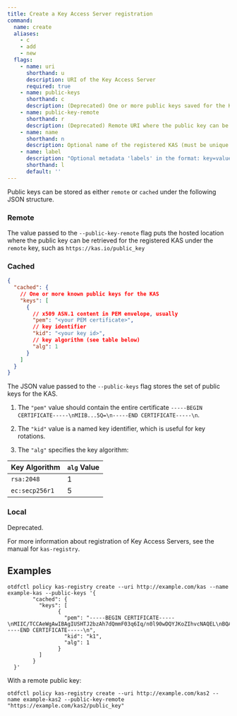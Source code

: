 ```yaml
---
title: Create a Key Access Server registration
command:
  name: create
  aliases:
    - c
    - add
    - new
  flags:
    - name: uri
      shorthand: u
      description: URI of the Key Access Server
      required: true
    - name: public-keys
      shorthand: c
      description: (Deprecated) One or more public keys saved for the KAS
    - name: public-key-remote
      shorthand: r
      description: (Deprecated) Remote URI where the public key can be retrieved for the KAS
    - name: name
      shorthand: n
      description: Optional name of the registered KAS (must be unique within policy)
    - name: label
      description: "Optional metadata 'labels' in the format: key=value"
      shorthand: l
      default: ''
---
```


Public keys can be stored as either `remote` or `cached` under the following JSON structure.

### Remote

The value passed to the `--public-key-remote` flag puts the hosted location where the public key
can be retrieved for the registered KAS under the `remote` key, such as `https://kas.io/public_key`

### Cached

```json
{
  "cached": {
    // One or more known public keys for the KAS
    "keys": [
      {
        // x509 ASN.1 content in PEM envelope, usually
        "pem": "<your PEM certificate>",
        // key identifier
        "kid": "<your key id>",
        // key algorithm (see table below)
        "alg": 1
      }
    ]
  }
}
```

The JSON value passed to the `--public-keys` flag stores the set of public keys for the KAS.

1. The `"pem"` value should contain the entire certificate `-----BEGIN CERTIFICATE-----\nMIIB...5Q=\n-----END CERTIFICATE-----\n`.

2. The `"kid"` value is a named key identifier, which is useful for key rotations.

3. The `"alg"` specifies the key algorithm:

| Key Algorithm  | `alg` Value |
| -------------- | ----------- |
| `rsa:2048`     | 1           |
| `ec:secp256r1` | 5           |

### Local

Deprecated.

For more information about registration of Key Access Servers, see the manual for `kas-registry`.

## Examples

```shell
otdfctl policy kas-registry create --uri http://example.com/kas --name example-kas --public-keys '{
        "cached": {
          "keys": [
                {
                  "pem": "-----BEGIN CERTIFICATE-----\nMIIC/TCCAeWgAwIBAgIUSHTJ2bzAh7dQmmF03q6Iq/n0l90wDQYJKoZIhvcNAQEL\nBQAwDjEMMAoGA1UEAwwDa2FzMB4XDTI0MDYwNjE3NDY1NFoXDTI1MDYwNjE3NDY1\nNFowDjEMMAoGA1UEAwwDa2FzMIIBIjANBgkqhkiG9w0BAQEFAAOCAQ8AMIIBCgKC\nAQEAxN3APihTiojcaH6oWj1tMtZMaaZ+IA1qtqFmpy5Fg8D5bEsP736GxzUMFsMV\nshrKEXz8dY9Kp23uIwyeC0RPWLe5xIfTkJUbyLpqGdlEgqj10RQ8kSVq270XPES2\nGZUij2DuJVfwpTpLzcti2PsgEOoOKC6NnnAI0NS1mao/2DxQxs/D9hAJjGdpzymb\nxi2TxGnvYbvofCPd8RdFTCPvgwKLS7+MqBcmic9VdX91QNOPmrP3rIoKtjjd+5PY\nl/z73PAxR3K3SIzIZLvItq2ahobOOMiSxw8soOlOdHNUJTpECcduhRbquqmK6fTw\nVOfrcRQhhU4TkDu92LI7SglOWQIDAQABo1MwUTAdBgNVHQ4EFgQUdgxx7U5AQgfi\niQWu3khi9yneEVowHwYDVR0jBBgwFoAUdgxx7U5AQgfiiQWu3khi9yneEVowDwYD\nVR0TAQH/BAUwAwEB/zANBgkqhkiG9w0BAQsFAAOCAQEATcLYbHomJgLQ/H6iDvcA\nIpISF/Rcxgh7NnIqRkB+Tm4xNlNHIxl4Sz+KkEZEPh0WKItGVDj3293rArROEOXI\ntVmn2OBv9M/5DQkHj76Ru4PQ2TcL0CACl1JKfqXLsMc6HHTp8ZTP8lMdpW4kzEc3\nfVtgvtpJc4WHdUIEzAtTlzYRqIbyyBMWeTjXwa54aMv3RZQdJ+C0ehwWTDQDph7n\nKY3+7G0enNEVtyW4dtxvQQbidMany0JEpr6QpPmxC8e0Z23dMDdkR1IoT99PhdW/\nQC8xMjuLCiREV7a6e2MxCGj3fxrnMXwOIqO3AzNswe2amcoz2ktuoqgDTYlo+FkK\n5w==\n-----END CERTIFICATE-----\n",
                  "kid": "k1",
                  "alg": 1
                }
          ]
        }
  }'
```

With a remote public key:
```shell
otdfctl policy kas-registry create --uri http://example.com/kas2 --name example-kas2 --public-key-remote "https://example.com/kas2/public_key"
```
